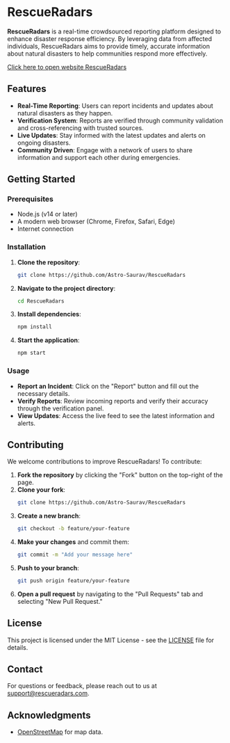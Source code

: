 # RescueRadars

**RescueRadars** is a real-time crowdsourced reporting platform designed to enhance disaster response efficiency. By leveraging data from affected individuals, RescueRadars aims to provide timely, accurate information about natural disasters to help communities respond more effectively.

[Click here to open website RescueRadars](https://astro-saurav.github.io/RescueRadars/)

## Features

- **Real-Time Reporting**: Users can report incidents and updates about natural disasters as they happen.
- **Verification System**: Reports are verified through community validation and cross-referencing with trusted sources.
- **Live Updates**: Stay informed with the latest updates and alerts on ongoing disasters.
- **Community Driven**: Engage with a network of users to share information and support each other during emergencies.

## Getting Started

### Prerequisites

- Node.js (v14 or later)
- A modern web browser (Chrome, Firefox, Safari, Edge)
- Internet connection

### Installation

1. **Clone the repository**:
    ```bash
    git clone https://github.com/Astro-Saurav/RescueRadars
    ```
2. **Navigate to the project directory**:
    ```bash
    cd RescueRadars
    ```
3. **Install dependencies**:
    ```bash
    npm install
    ```
4. **Start the application**:
    ```bash
    npm start
    ```

### Usage

- **Report an Incident**: Click on the "Report" button and fill out the necessary details.
- **Verify Reports**: Review incoming reports and verify their accuracy through the verification panel.
- **View Updates**: Access the live feed to see the latest information and alerts.

## Contributing

We welcome contributions to improve RescueRadars! To contribute:

1. **Fork the repository** by clicking the "Fork" button on the top-right of the page.
2. **Clone your fork**:
    ```bash
    git clone https://github.com/Astro-Saurav/RescueRadars
    ```
3. **Create a new branch**:
    ```bash
    git checkout -b feature/your-feature
    ```
4. **Make your changes** and commit them:
    ```bash
    git commit -m "Add your message here"
    ```
5. **Push to your branch**:
    ```bash
    git push origin feature/your-feature
    ```
6. **Open a pull request** by navigating to the "Pull Requests" tab and selecting "New Pull Request."

## License

This project is licensed under the MIT License - see the [LICENSE](https://github.com/Astro-Saurav/RescueRadars?tab=MIT-1-ov-file) file for details.

## Contact

For questions or feedback, please reach out to us at [support@rescueradars.com](mailto:0501saurav@gmail.com).

## Acknowledgments

- [OpenStreetMap](https://www.openstreetmap.org) for map data.

